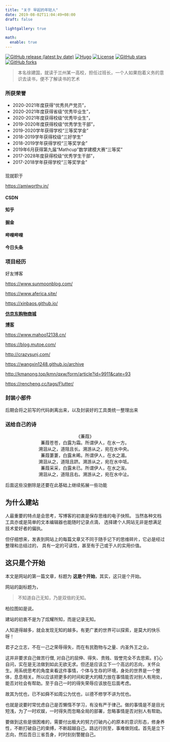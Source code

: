 ```yaml
---
title: "关于 早起的年轻人"
date: 2019-08-02T11:04:49+08:00
draft: false

lightgallery: true

math:
  enable: true
---
```


[![GitHub release (latest by date)](https://img.shields.io/github/v/release/dillonzq/LoveIt?style=flat-square)](https://github.com/dillonzq/LoveIt/releases)
[![Hugo](https://img.shields.io/badge/Hugo-%5E0.62.0-ff4088?style=flat-square&logo=hugo)](https://gohugo.io/)
[![License](https://img.shields.io/github/license/dillonzq/LoveIt?style=flat-square)](https://github.com/dillonzq/LoveIt/blob/master/LICENSE)
[![GitHub stars](https://img.shields.io/github/stars/ITmxs?style=social)](https://github.com/ITmxs)
[![GitHub forks](https://img.shields.io/github/forks/ITmxs/flutter_bloc_super?style=social)](https://github.com/ITmxs/flutter_bloc_super/fork)

> 本名徐建国，就读于兰州某一高校，担任过班长，一个人如果抱着义务的意识去读书，便不了解读书的艺术

### 所获荣誉

- 2020-2021年度获得“优秀共产党员”，
- 2020-2021年度获得省级“优秀毕业生”，
- 2020-2021年度获得校级“优秀毕业生”，
- 2019-2020年度获得校级“优秀学生干部”，
- 2019-2020学年获得学校“三等奖学金”
- 2018-2019学年获得校级“三好学生”
- 2018-2019学年获得学校“三等奖学金”
- 2019年6月获得第九届“Mathcup”数学建模大赛“三等奖”
- 2017-2028年度获得校级“优秀学生干部”，
- 2017-2018学年获得学校“三等奖学金”

### 

现就职于

https://amiworthy.in/

#### CSDN

#### 知乎

#### 掘金

#### 哔哩哔哩

#### 今日头条

### 项目经历

好友博客

https://www.sunmoonblog.com/

https://www.aferica.site/

https://xinbaos.github.io/

[ **仿京东购物商城**](https://github.com/ITmxs/flutter_lucklyshop)

**[博客](https://github.com/ITmxs/flutter_bloc_super)**

https://www.mahoo12138.cn/

https://blog.mutoe.com/

http://crazysunj.com/

https://wangxin1248.github.io/archive

http://kmanong.top/kmn/qxw/form/article?id=9911&cate=93

https://rencheng.cc/tags/Flutter/

### 封装小部件

后期会将之前写的代码剥离出来，以及封装好的工具类统一整理出来

### 送给自己的诗

<center>《蒹葭》</center>

<center>蒹葭苍苍，白露为霜。所谓伊人，在水一方。</center>

 <center>  溯洄从之，道阻且长。溯游从之，宛在水中央。</center>

 <center>蒹葭萋萋，白露未晞。所谓伊人，在水之湄。</center>

<center>溯洄从之，道阻且跻。溯游从之，宛在水中坻。</center>

<center>蒹葭采采，白露未已。所谓伊人，在水之涘。</center>

<center>溯洄从之，道阻且右。溯游从之，宛在水中沚。</center>



后面这些没删除是还要在此基础上继续拓展一些功能

## 为什么建站

人最重要的特点是会思考，写博客的初衷是保存思维的电子快照。 当然各种文档工具亦或是简单的文本编辑器也能随时记录点滴， 选择建个人网站无非是想满足技术爱好者的偏执。

但仔细想来，发表到网站上的每篇文章又不同于随手记下的思维碎片，它必是经过整理和总结过的， 具有一定的可读性，甚至有于己或于人的实用价值。

## 这只是个开始

本文是网站的第一篇文章，标题为 **这是个开始**，其实，这只是个开始。

网站的副标题为，

> 不知道自己无知，乃是双倍的无知。

柏拉图如是说。

建站的初衷不是为了炫耀所知，而是记录无知。

人知道得越多，就会发现无知的越多。有更广袤的世界可以探索，是莫大的快乐呀！

君子之立志，不在一己之荣辱得失，而在有民胞物与之量、内圣外王之业。

这并非要求自己做苦行僧, 对自己的屈伸、得失、贵贱、毁誉完全不去思索。扪心自问，实在是无法做到如此无欲无求。但还是应该立下一个高远的志向，关怀众生。用系统思考的角度来看这件事情，个体与生存的环境，身处的世界是一个整体，息息相关。所以应该把更多的时间和更大的精力放在事情能否对别人有用处，能否对社会有帮助。至于自己一时的得失荣辱应该放在后面考虑。

故其为忧也，已不如舜不如周公为忧也，以德不修学不讲为忧也。

也就是说要时常忧虑自己是否懒惰不学习，有没有严于律己。做的事情是不是目光短浅，为了一时欢娱，一时得失而忽略全局的部署，忽略事情是否对别人有帮助。

要做到这些是很困难的，需要付出极大的努力打破内心的原本的意识形态，修身养性，不断打破自己的束缚，不断超越自己。路远行则至，事难做则成。首先是立下志向，然后吾日三省吾身，时时刻刻警醒自己。